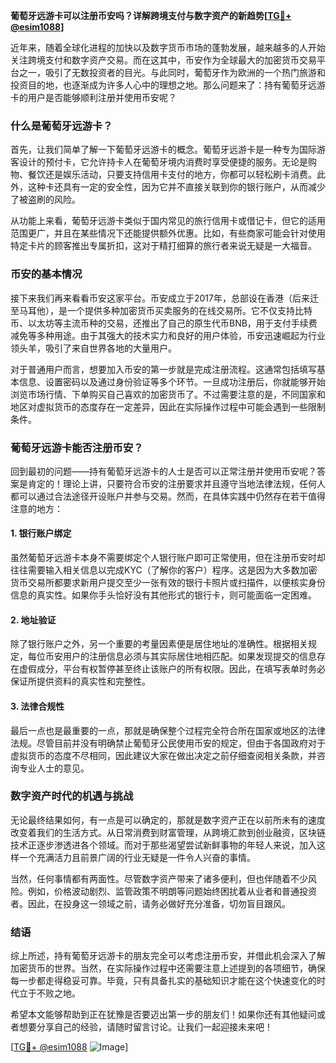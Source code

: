 **葡萄牙远游卡可以注册币安吗？详解跨境支付与数字资产的新趋势[[TG💪+ @esim1088](https://t.me/s/esim1088)]**

近年来，随着全球化进程的加快以及数字货币市场的蓬勃发展，越来越多的人开始关注跨境支付和数字资产交易。而在这其中，币安作为全球最大的加密货币交易平台之一，吸引了无数投资者的目光。与此同时，葡萄牙作为欧洲的一个热门旅游和投资目的地，也逐渐成为许多人心中的理想之地。那么问题来了：持有葡萄牙远游卡的用户是否能够顺利注册并使用币安呢？

### 什么是葡萄牙远游卡？

首先，让我们简单了解一下葡萄牙远游卡的概念。葡萄牙远游卡是一种专为国际游客设计的预付卡，它允许持卡人在葡萄牙境内消费时享受便捷的服务。无论是购物、餐饮还是娱乐活动，只要支持信用卡支付的地方，你都可以轻松刷卡消费。此外，这种卡还具有一定的安全性，因为它并不直接关联到你的银行账户，从而减少了被盗刷的风险。

从功能上来看，葡萄牙远游卡类似于国内常见的旅行信用卡或借记卡，但它的适用范围更广，并且在某些情况下还能提供额外优惠。比如，有些商家可能会针对使用特定卡片的顾客推出专属折扣，这对于精打细算的旅行者来说无疑是一大福音。

### 币安的基本情况

接下来我们再来看看币安这家平台。币安成立于2017年，总部设在香港（后来迁至马耳他），是一个提供多种加密货币买卖服务的在线交易所。它不仅支持比特币、以太坊等主流币种的交易，还推出了自己的原生代币BNB，用于支付手续费减免等多种用途。由于其强大的技术实力和良好的用户体验，币安迅速崛起为行业领头羊，吸引了来自世界各地的大量用户。

对于普通用户而言，想要加入币安的第一步就是完成注册流程。这通常包括填写基本信息、设置密码以及通过身份验证等多个环节。一旦成功注册后，你就能够开始浏览市场行情、下单购买自己喜欢的加密货币了。不过需要注意的是，不同国家和地区对虚拟货币的态度存在一定差异，因此在实际操作过程中可能会遇到一些限制条件。

### 葡萄牙远游卡能否注册币安？

回到最初的问题——持有葡萄牙远游卡的人士是否可以正常注册并使用币安呢？答案是肯定的！理论上讲，只要符合币安的注册要求并且遵守当地法律法规，任何人都可以通过合法途径开设账户并参与交易。然而，在具体实践中仍然存在若干值得注意的地方：

#### 1. 银行账户绑定
虽然葡萄牙远游卡本身不需要绑定个人银行账户即可正常使用，但在注册币安时却往往需要输入相关信息以完成KYC（了解你的客户）程序。这是因为大多数加密货币交易所都要求新用户提交至少一张有效的银行卡照片或扫描件，以便核实身份信息的真实性。如果你手头恰好没有其他形式的银行卡，则可能面临一定困难。

#### 2. 地址验证
除了银行账户之外，另一个重要的考量因素便是居住地址的准确性。根据相关规定，每位币安用户的注册信息必须与其实际居住地相匹配。如果发现提交的信息存在虚假成分，平台有权暂停甚至终止该账户的所有权限。因此，在填写表单时务必保证所提供资料的真实性和完整性。

#### 3. 法律合规性
最后一点也是最重要的一点，那就是确保整个过程完全符合所在国家或地区的法律法规。尽管目前并没有明确禁止葡萄牙公民使用币安的规定，但由于各国政府对于虚拟货币的态度不尽相同，因此建议大家在做出决定之前仔细查阅相关条款，并咨询专业人士的意见。

### 数字资产时代的机遇与挑战

无论最终结果如何，有一点是可以确定的，那就是数字资产正在以前所未有的速度改变着我们的生活方式。从日常消费到财富管理，从跨境汇款到创业融资，区块链技术正逐步渗透进各个领域。而对于那些渴望尝试新鲜事物的年轻人来说，加入这样一个充满活力且前景广阔的行业无疑是一件令人兴奋的事情。

当然，任何事情都有两面性。尽管数字资产带来了诸多便利，但也伴随着不少风险。例如，价格波动剧烈、监管政策不明朗等问题始终困扰着从业者和普通投资者。因此，在投身这一领域之前，请务必做好充分准备，切勿盲目跟风。

### 结语

综上所述，持有葡萄牙远游卡的朋友完全可以考虑注册币安，并借此机会深入了解加密货币的世界。当然，在实际操作过程中还需要注意上述提到的各项细节，确保每一步都走得稳妥可靠。毕竟，只有具备扎实的基础知识才能在这个快速变化的时代立于不败之地。

希望本文能够帮助到正在犹豫是否要迈出第一步的朋友们！如果你还有其他疑问或者想要分享自己的经验，请随时留言讨论。让我们一起迎接未来吧！

[[TG💪+ @esim1088](https://t.me/s/esim1088) ![Image](https://i.postimg.cc/4NQfJmqS/Snipaste-2025-05-13-00-14-12.png)]